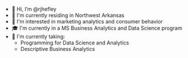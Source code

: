 - 👋 Hi, I’m @rjhefley
- 📍  I'm currently residing in Northwest Arkansas
- 👀 I'm interested in marketing analytics and consumer behavior 
- 🎓 I'm currently in a MS Business Analytics and Data Science program
- 🌱 I'm currently taking:
  - Programming for Data Science and Analytics
  - Descriptive Business Analytics


<!---
rjhefley/rjhefley is a ✨ special ✨ repository because its `README.md` (this file) appears on your GitHub profile.
You can click the Preview link to take a look at your changes.
--->

